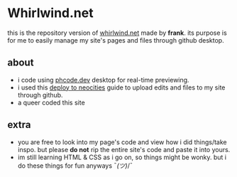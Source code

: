 # Whirlwind.net
this is the repository version of [whirlwind.net](https://whirlwind.neocities.org/) made by **frank**. its purpose is for me to easily manage my site's pages and files through github desktop.

## about
- i code using [phcode.dev](https://phcode.dev/) desktop for real-time previewing.
- i used this [deploy to neocities](https://github.com/burned-salmon/deploy-to-neocities-template) guide to upload edits and files to my site through github.
- a queer coded this site

## extra
- you are free to look into my page's code and view how i did things/take inspo. but please **do not** rip the entire site's code and paste it into yours.
-  im still learning HTML & CSS as i go on, so things might be wonky. but i do these things for fun anyways ¯_(ツ)_/¯
